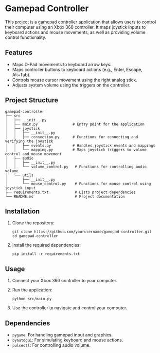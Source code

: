 # Gamepad Controller

This project is a gamepad controller application that allows users to control their computer using an Xbox 360 controller. It maps joystick inputs to keyboard actions and mouse movements, as well as providing volume control functionality.

## Features

- Maps D-Pad movements to keyboard arrow keys.
- Maps controller buttons to keyboard actions (e.g., Enter, Escape, Alt+Tab).
- Controls mouse cursor movement using the right analog stick.
- Adjusts system volume using the triggers on the controller.

## Project Structure

```
gamepad-controller
├── src
│   ├── __init__.py
│   ├── main.py                # Entry point for the application
│   ├── joystick
│   │   ├── __init__.py
│   │   ├── connection.py      # Functions for connecting and verifying the joystick
│   │   ├── events.py          # Handles joystick events and mappings
│   │   └── mapping.py         # Maps joystick triggers to volume control and mouse movement
│   ├── audio
│   │   ├── __init__.py
│   │   └── volume_control.py   # Functions for controlling audio volume
│   └── utils
│       ├── __init__.py
│       └── mouse_control.py    # Functions for mouse control using joystick input
├── requirements.txt            # Lists project dependencies
└── README.md                   # Project documentation
```

## Installation

1. Clone the repository:
   ```
   git clone https://github.com/yourusername/gamepad-controller.git
   cd gamepad-controller
   ```

2. Install the required dependencies:
   ```
   pip install -r requirements.txt
   ```

## Usage

1. Connect your Xbox 360 controller to your computer.
2. Run the application:
   ```
   python src/main.py
   ```

3. Use the controller to navigate and control your computer.

## Dependencies

- `pygame`: For handling gamepad input and graphics.
- `pyautogui`: For simulating keyboard and mouse actions.
- `pulsectl`: For controlling audio volume.
